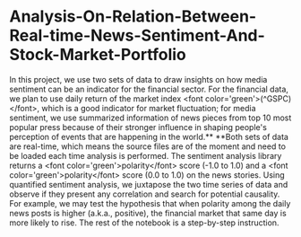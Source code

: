 # Analysis-On-Relation-Between-Real-time-News-Sentiment-And-Stock-Market-Portfolio
In this project, we use two sets of data to draw insights on how media sentiment can be an indicator for the financial sector. For the financial data, we plan to use daily return of the market index &lt;font color='green'>(^GSPC)&lt;/font>, which is a good indicator for market fluctuation; for media sentiment, we use summarized information of news pieces from top 10 most popular press because of their stronger influence in shaping people's perception of events that are happening in the world.**  **Both sets of data are real-time, which means the source files are of the moment and need to be loaded each time analysis is performed. The sentiment analysis library returns a &lt;font color='green'>polarity&lt;/font> score (-1.0 to 1.0) and a &lt;font color='green'>polarity&lt;/font> score (0.0 to 1.0) on the news stories. Using quantified sentiment analysis, we juxtapose the two time series of data and observe if they present any correlation and search for potential causality. For example, we may test the hypothesis that when polarity among the daily news posts is higher (a.k.a., positive), the financial market that same day is more likely to rise. The rest of the notebook is a step-by-step instruction.
